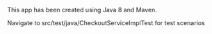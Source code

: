 This app has been created using Java 8 and Maven.

Navigate to src/test/java/CheckoutServiceImplTest for test scenarios

